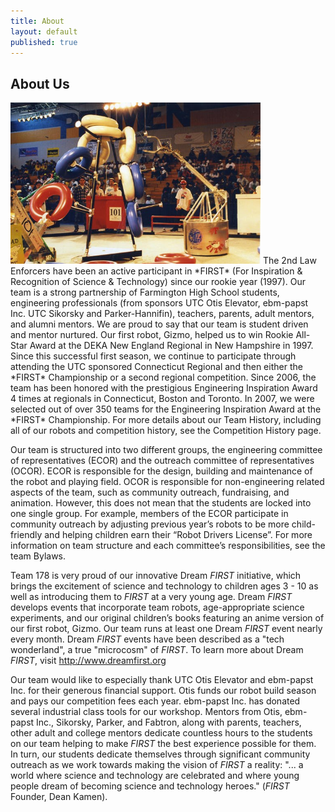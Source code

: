 ```yaml
---
title: About
layout: default
published: true
---
```


## About Us

<img src="/assets/img/gizmo-playing.jpg" alt="Gizmo" style="width:400px;" class="float-left">
The 2nd Law Enforcers have been an active participant in *FIRST* (For Inspiration & Recognition of Science & Technology) since our rookie year (1997). Our team is a strong partnership of Farmington High School students, engineering professionals (from sponsors UTC Otis Elevator, ebm-papst Inc. UTC Sikorsky and Parker-Hannifin), teachers, parents, adult mentors, and alumni mentors. We are proud to say that our team is student driven and mentor nurtured. Our first robot, Gizmo, helped us to win Rookie All-Star Award at the DEKA New England Regional in New Hampshire in 1997. Since this successful first season, we continue to participate through attending the UTC sponsored Connecticut Regional and then either the *FIRST* Championship or a second regional competition. Since 2006, the team has been honored with the prestigious Engineering Inspiration Award 4 times at regionals in Connecticut, Boston and Toronto. In 2007, we were selected out of over 350 teams for the Engineering Inspiration Award at the *FIRST* Championship. For more details about our Team History, including all of our robots and competition history, see the Competition History page.

Our team is structured into two different groups, the engineering committee of representatives (ECOR) and the outreach committee of representatives (OCOR). ECOR is responsible for the design, building and maintenance of the robot and playing field. OCOR is responsible for non-engineering related aspects of the team, such as community outreach, fundraising, and animation. However, this does not mean that the students are locked into one single group. For example, members of the ECOR participate in community outreach by adjusting previous year’s robots to be more child-friendly and helping children earn their “Robot Drivers License”. For more information on team structure and each committee’s responsibilities, see the team Bylaws.

Team 178 is very proud of our innovative Dream *FIRST* initiative, which brings the excitement of science and technology to children ages 3 - 10 as well as introducing them to *FIRST* at a very young age. Dream *FIRST* develops events that incorporate team robots, age-appropriate science experiments, and our original children’s books featuring an anime version of our first robot, Gizmo. Our team runs at least one Dream *FIRST* event nearly every month. Dream *FIRST* events have been described as a "tech wonderland", a true "microcosm" of *FIRST*. To learn more about Dream *FIRST*, visit http://www.dreamfirst.org


Our team would like to especially thank UTC Otis Elevator and ebm-papst Inc. for their generous financial support. Otis funds our robot build season and pays our competition fees each year. ebm-papst Inc. has donated several industrial class tools for our workshop. Mentors from Otis, ebm-papst Inc., Sikorsky, Parker, and Fabtron, along with parents, teachers, other adult and college mentors dedicate countless hours to the students on our team helping to make *FIRST* the best experience possible for them. In turn, our students dedicate themselves through significant community outreach as we work towards making the vision of *FIRST* a reality: "... a world where science and technology are celebrated and where young people dream of becoming science and technology heroes." (*FIRST* Founder, Dean Kamen).
